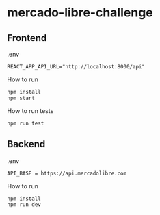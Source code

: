 # mercado-libre-challenge

## Frontend

.env
```
REACT_APP_API_URL="http://localhost:8000/api"
```

How to run
```
npm install
npm start
```

How to run tests
```
npm run test
```

## Backend
.env 
```
API_BASE = https://api.mercadolibre.com
```

How to run 
```
npm install
npm run dev
```